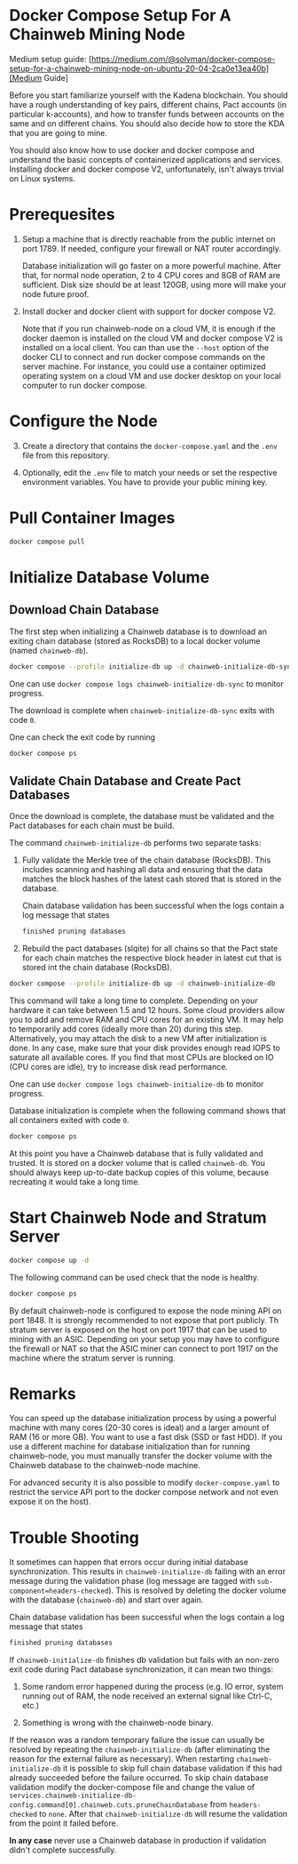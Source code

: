 # Docker Compose Setup For A Chainweb Mining Node

Medium setup guide:
[https://medium.com/@solvman/docker-compose-setup-for-a-chainweb-mining-node-on-ubuntu-20-04-2ca0e13ea40b][Medium Guide]

Before you start familiarize yourself with the Kadena blockchain. You should
have a rough understanding of key pairs, different chains, Pact accounts (in
particular k-accounts), and how to transfer funds between accounts on the same
and on different chains. You should also decide how to store the KDA that you
are going to mine.

You should also know how to use docker and docker compose and understand the
basic concepts of containerized applications and services. Installing docker
and docker compose V2, unfortunately, isn't always trivial on Linux systems.

# Prerequesites

1.  Setup a machine that is directly reachable from the public internet on
    port 1789. If needed, configure your firewall or NAT router accordingly.

    Database initialization will go faster on a more powerful machine. After
    that, for normal node operation, 2 to 4 CPU cores and 8GB of RAM are
    sufficient. Disk size should be at least 120GB, using more will make your
    node future proof.

2.  Install docker and docker client with support for docker compose V2.

    Note that if you run chainweb-node on a cloud VM, it is enough if the docker
    daemon is installed on the cloud VM and docker compose V2 is installed on a
    local client. You can than use the `--host` option of the docker CLI to
    connect and run docker compose commands on the server machine. For instance,
    you could use a container optimized operating system on a cloud VM and use
    docker desktop on your local computer to run docker compose.

# Configure the Node

3.  Create a directory that contains the `docker-compose.yaml` and the `.env`
    file from this repository.

4.  Optionally, edit the `.env` file to match your needs or set the respective
    environment variables. You have to provide your public mining key.

# Pull Container Images

```sh
docker compose pull
```

# Initialize Database Volume

## Download Chain Database

The first step when initializing a Chainweb database is to download an exiting
chain database (stored as RocksDB) to a local docker volume (named
`chainweb-db`).

```sh
docker compose --profile initialize-db up -d chainweb-initialize-db-sync
```

One can use `docker compose logs chainweb-initialize-db-sync` to monitor progress.

The download is complete when `chainweb-initialize-db-sync` exits with code `0`.

One can check the exit code by running

```sh
docker compose ps
```

## Validate Chain Database and Create Pact Databases

Once the download is complete, the database must be validated and the Pact
databases for each chain must be build.

The command `chainweb-initialize-db` performs two separate tasks:

1.  Fully validate the Merkle tree of the chain database (RocksDB). This
    includes scanning and hashing all data and ensuring that the data
    matches the block hashes of the latest cash stored that is stored in the
    database.

    Chain database validation has been successful when the logs contain a log
    message that states

    ```sh
    finished pruning databases
    ```

2.  Rebuild the pact databases (slqite) for all chains so that the Pact state
    for each chain matches the respective block header in latest cut that is
    stored int the chain database (RocksDB).

```sh
docker compose --profile initialize-db up -d chainweb-initialize-db
```

This command will take a long time to complete. Depending on your hardware it
can take between 1.5 and 12 hours. Some cloud providers allow you to add and
remove RAM and CPU cores for an existing VM. It may help to temporarily add
cores (ideally more than 20) during this step. Alternatively, you may attach
the disk to a new VM after initialization is done. In any case, make sure that
your disk provides enough read IOPS to saturate all available cores. If you find
that most CPUs are blocked on IO (CPU cores are idle), try to increase disk read
performance.

One can use `docker compose logs chainweb-initialize-db` to monitor progress.

Database initialization is complete when the following command shows that all
containers exited with code `0`.

```sh
docker compose ps
```

At this point you have a Chainweb database that is fully validated and trusted.
It is stored on a docker volume that is called `chainweb-db`. You should always
keep up-to-date backup copies of this volume, because recreating it would take
a long time.

# Start Chainweb Node and Stratum Server

```sh
docker compose up -d
```

The following command can be used check that the node is healthy.

```sh
docker compose ps
```

By default chainweb-node is configured to expose the node mining API on port
1848. It is strongly recommended to not expose that port publicly. Th stratum
server is exposed on the host on port 1917 that can be used to mining with an
ASIC. Depending on your setup you may have to configure the firewall or NAT so
that the ASIC miner can connect to port 1917 on the machine where the stratum
server is running.

# Remarks

You can speed up the database initialization process by using a powerful machine
with many cores (20-30 cores is ideal) and a larger amount of RAM (16 or more
GB). You want to use a fast disk (SSD or fast HDD). If you use a different
machine for database initialization than for running chainweb-node, you must
manually transfer the docker volume with the Chainweb database to the
chainweb-node machine.

For advanced security it is also possible to modify `docker-compose.yaml` to
restrict the service API port to the docker compose network and not even expose
it on the host).

# Trouble Shooting

It sometimes can happen that errors occur during initial database
synchronization. This results in `chainweb-initialize-db` failing with an error
message during the validation phase (log message are tagged with
`sub-component=headers-checked`). This is resolved by deleting the docker volume
with the database (`chainweb-db`) and start over again.

Chain database validation has been successful when the logs contain a log
message that states

```sh
finished pruning databases
```

If `chainweb-initialize-db` finishes db validation but fails with an non-zero
exit code during Pact database synchronization, it can mean two things:

1.  Some random error happened during the process (e.g. IO error, system running
    out of RAM, the node received an external signal like Ctrl-C, etc.)

2.  Something is wrong with the chainweb-node binary.

If the reason was a random temporary failure the issue can usually be resolved
by repeating the `chainweb-initialize-db` (after eliminating the reason for the
external failure as necessary). When restarting `chainweb-initialize-db` it is
possible to skip full chain database validation if this had already succeeded
before the failure occurred. To skip chain database validation modify the
docker-compose file and change the value of
`services.chainweb-initialize-db-config.command[0].chainweb.cuts.pruneChainDatabase`
from `headers-checked` to `none`. After that `chainweb-initialize-db` will
resume the validation from the point it failed before.

**In any case** never use a Chainweb database in production if validation didn't
complete successfully.


[Medium Guide]: https://medium.com/@solvman/docker-compose-setup-for-a-chainweb-mining-node-on-ubuntu-20-04-2ca0e13ea40b
